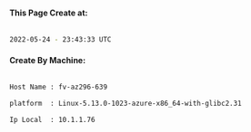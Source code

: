 
   
#### This Page Create at:

```bash

2022-05-24 - 23:43:33 UTC

```

#### Create By Machine:

```bash

Host Name : fv-az296-639

platform  : Linux-5.13.0-1023-azure-x86_64-with-glibc2.31

Ip Local  : 10.1.1.76

```

